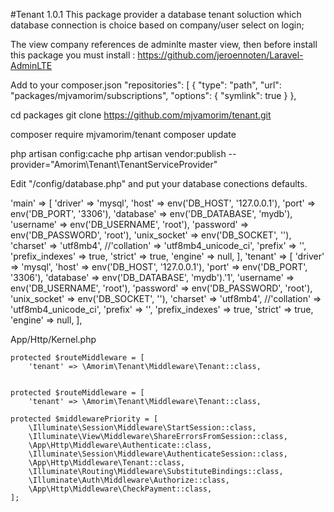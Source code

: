#Tenant  1.0.1
This package provider a database tenant soluction which database connection is choice based on company/user select on login;

The view company references de adminlte master view, then before install this package you must install :
https://github.com/jeroennoten/Laravel-AdminLTE


Add to your composer.json
 "repositories": [
        {
            "type": "path",
            "url": "packages/mjvamorim/subscriptions",
            "options": {
                "symlink": true
            }
        },

cd packages
git clone https://github.com/mjvamorim/tenant.git

composer require mjvamorim/tenant
composer update

php artisan config:cache
php artisan vendor:publish --provider="Amorim\Tenant\TenantServiceProvider"

Edit "/config/database.php" and put your database conections defaults.

'main' => [
            'driver' => 'mysql',
            'host' => env('DB_HOST', '127.0.0.1'),
            'port' => env('DB_PORT', '3306'),
            'database' => env('DB_DATABASE', 'mydb'),
            'username' => env('DB_USERNAME', 'root'),
            'password' => env('DB_PASSWORD', 'root'),
            'unix_socket' => env('DB_SOCKET', ''),
            'charset' => 'utf8mb4',
            //'collation' => 'utf8mb4_unicode_ci',
            'prefix' => '',
            'prefix_indexes' => true,
            'strict' => true,
            'engine' => null,
        ],
        'tenant' => [
            'driver' => 'mysql',
            'host' => env('DB_HOST', '127.0.0.1'),
            'port' => env('DB_PORT', '3306'),
            'database' => env('DB_DATABASE', 'mydb').'1',
            'username' => env('DB_USERNAME', 'root'),
            'password' => env('DB_PASSWORD', 'root'),
            'unix_socket' => env('DB_SOCKET', ''),
            'charset' => 'utf8mb4',
            //'collation' => 'utf8mb4_unicode_ci',
            'prefix' => '',
            'prefix_indexes' => true,
            'strict' => true,
            'engine' => null,
        ],
    





App/Http/Kernel.php

    protected $routeMiddleware = [
        'tenant' => \Amorim\Tenant\Middleware\Tenant::class,


    protected $routeMiddleware = [
        'tenant' => \Amorim\Tenant\Middleware\Tenant::class,

    protected $middlewarePriority = [
        \Illuminate\Session\Middleware\StartSession::class,
        \Illuminate\View\Middleware\ShareErrorsFromSession::class,
        \App\Http\Middleware\Authenticate::class,
        \Illuminate\Session\Middleware\AuthenticateSession::class,
        \App\Http\Middleware\Tenant::class,
        \Illuminate\Routing\Middleware\SubstituteBindings::class,
        \Illuminate\Auth\Middleware\Authorize::class,
        \App\Http\Middleware\CheckPayment::class,
    ];

